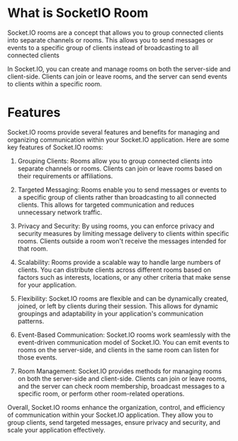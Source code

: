 What is SocketIO Room
===
Socket.IO rooms are a concept that allows you to group connected clients into separate channels or rooms. This allows you to send messages or events to a specific group of clients instead of broadcasting to all connected clients

In Socket.IO, you can create and manage rooms on both the server-side and client-side. Clients can join or leave rooms, and the server can send events to clients within a specific room.


Features
================================
Socket.IO rooms provide several features and benefits for managing and organizing communication within your Socket.IO application. Here are some key features of Socket.IO rooms:

1. Grouping Clients: Rooms allow you to group connected clients into separate channels or rooms. Clients can join or leave rooms based on their requirements or affiliations.

2. Targeted Messaging: Rooms enable you to send messages or events to a specific group of clients rather than broadcasting to all connected clients. This allows for targeted communication and reduces unnecessary network traffic.

3. Privacy and Security: By using rooms, you can enforce privacy and security measures by limiting message delivery to clients within specific rooms. Clients outside a room won't receive the messages intended for that room.

4. Scalability: Rooms provide a scalable way to handle large numbers of clients. You can distribute clients across different rooms based on factors such as interests, locations, or any other criteria that make sense for your application.

5. Flexibility: Socket.IO rooms are flexible and can be dynamically created, joined, or left by clients during their session. This allows for dynamic groupings and adaptability in your application's communication patterns.

6. Event-Based Communication: Socket.IO rooms work seamlessly with the event-driven communication model of Socket.IO. You can emit events to rooms on the server-side, and clients in the same room can listen for those events.

7. Room Management: Socket.IO provides methods for managing rooms on both the server-side and client-side. Clients can join or leave rooms, and the server can check room membership, broadcast messages to a specific room, or perform other room-related operations.

Overall, Socket.IO rooms enhance the organization, control, and efficiency of communication within your Socket.IO application. They allow you to group clients, send targeted messages, ensure privacy and security, and scale your application effectively.

